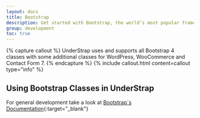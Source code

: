 ```yaml
---
layout: docs
title: Bootstrap
description: Get started with Bootstrap, the world’s most popular framework for building responsive, mobile-first sites using UnderStrap.
group: development
toc: true
---
```


{% capture callout %}
UnderStrap uses and supports all Bootstrap 4 classes with some additional classes for WordPress, WooCommerce and Contact Form 7.
{% endcapture %}
{% include callout.html content=callout type="info" %}

## Using Bootstrap Classes in UnderStrap

For general development take a look at [Bootstrap´s Documentation](https://getbootstrap.com/docs/4.1/getting-started/introduction/){:target="_blank"}

